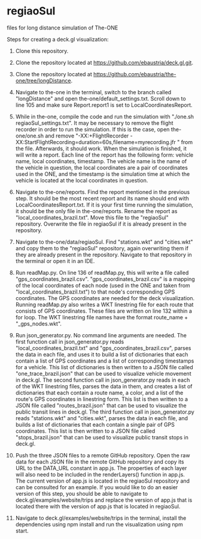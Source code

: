 # regiaoSul
files for long distance simulation of The-ONE

Steps for creating a deck.gl visualization:

1. Clone this repository.

2. Clone the repository located at https://github.com/ebaustria/deck.gl.git.

3. Clone the repository located at https://github.com/ebaustria/the-one/tree/longDistance.

4. Navigate to the-one in the terminal, switch to the branch called "longDistance" and open the-one/default_settings.txt. Scroll down to line 105 and make sure Report.report1 is set to LocalCoordinatesReport.

5. While in the-one, compile the code and run the simulation with "./one.sh regiaoSul_settings.txt". It may be necessary to remove the flight recorder in order to run the simulation. If this is the case, open the-one/one.sh and remove "-XX:+FlightRecorder  -XX:StartFlightRecording=duration=60s,filename=myrecording.jfr " from the file. Afterwards, it should work. When the simulation is finished, it will write a report. Each line of the report has the following form: vehicle name, local coordinates, timestamp. The vehicle name is the name of the vehicle in question, the local coordinates are a pair of coordinates used in the ONE, and the timestamp is the simulation time at which the vehicle is located at the local coordinates in question.

6. Navigate to the-one/reports. Find the report mentioned in the previous step. It should be the most recent report and its name should end with LocalCoordinatesReport.txt. If it is your first time running the simulation, it should be the only file in the-one/reports. Rename the report as "local_coordinates_brazil.txt". Move this file to the "regiaoSul" repository. Overwrite the file in regiaoSul if it is already present in the repository.

7. Navigate to the-one/data/regiaoSul. Find "stations.wkt" and "cities.wkt" and copy them to the "regiaoSul" repository, again overwriting them if they are already present in the repository. Navigate to that repository in the terminal or open it in an IDE.

8. Run readMap.py. On line 136 of readMap.py, this will write a file called "gps_coordinates_brazil.csv". "gps_coordinates_brazil.csv" is a mapping of the local coordinates of each node (used in the ONE and taken from "local_coordinates_brazil.txt") to that node's corresponding GPS coordinates. The GPS coordinates are needed for the deck visualization. Running readMap.py also writes a WKT linestring file for each route that consists of GPS coordinates. These files are written on line 132 within a for loop. The WKT linestring file names have the format route_name + "_gps_nodes.wkt".

9. Run json_generator.py. No command line arguments are needed. The first function call in json_generator.py reads "local_coordinates_brazil.txt" and "gps_coordinates_brazil.csv", parses the data in each file, and uses it to build a list of dictionaries that each contain a list of GPS coordinates and a list of corresponding timestamps for a vehicle. This list of dictionaries is then written to a JSON file called "one_trace_brazil.json" that can be used to visualize vehicle movement in deck.gl. The second function call in json_generator.py reads in each of the WKT linestring files, parses the data in them, and creates a list of dictionaries that each contain a route name, a color, and a list of the route's GPS coordinates in linestring form. This list is then written to a JSON file called "routes_brazil.json" that can be used to visualize the public transit lines in deck.gl. The third function call in json_generator.py reads "stations.wkt" and "cities.wkt", parses the data in each file, and builds a list of dictionaries that each contain a single pair of GPS coordinates. This list is then written to a JSON file called "stops_brazil.json" that can be used to visualize public transit stops in deck.gl.

10. Push the three JSON files to a remote GitHub repository. Open the raw data for each JSON file in the remote GitHub repository and copy its URL to the DATA_URL constant in app.js. The properties of each layer will also need to be included in the renderLayers() function in app.js. The current version of app.js is located in the regiaoSul repository and can be consulted for an example. If you would like to do an easier version of this step, you should be able to navigate to deck.gl/examples/website/trips and replace the version of app.js that is located there with the version of app.js that is located in regiaoSul.

11. Navigate to deck.gl/examples/website/trips in the terminal, install the dependencies using npm install and run the visualization using npm start.
